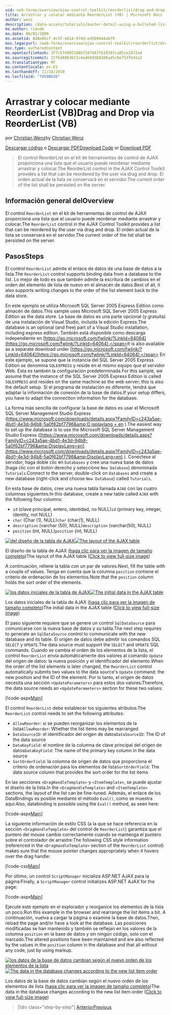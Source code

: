 ```yaml
---
uid: web-forms/overview/ajax-control-toolkit/reorderlist/drag-and-drop-via-reorderlist-vb
title: Arrastrar y colocar mediante ReorderList (VB) | Microsoft Docs
author: wenz
description: /data-access/tutorials/master-detail-using-a-bulleted-list-of-master-records-with-a-details-datalist-vb
ms.author: riande
ms.date: 06/02/2008
ms.assetid: 848e6bcf-4c3f-4d14-974d-e45b9444ab79
msc.legacyurl: /web-forms/overview/ajax-control-toolkit/reorderlist/drag-and-drop-via-reorderlist-vb
msc.type: authoredcontent
ms.openlocfilehash: 3f7c5749053d8bf587467fb1939fca05ce2872a4
ms.sourcegitcommit: 22fbd8863672c4ad6693b8388ad5c8e753fb41a2
ms.translationtype: MT
ms.contentlocale: es-ES
ms.lasthandoff: 11/28/2019
ms.locfileid: "74598636"
---
```

# <a name="drag-and-drop-via-reorderlist-vb"></a><span data-ttu-id="17a0e-103">Arrastrar y colocar mediante ReorderList (VB)</span><span class="sxs-lookup"><span data-stu-id="17a0e-103">Drag and Drop via ReorderList (VB)</span></span>

<span data-ttu-id="17a0e-104">por [Christian Wenz](https://github.com/wenz)</span><span class="sxs-lookup"><span data-stu-id="17a0e-104">by [Christian Wenz](https://github.com/wenz)</span></span>

<span data-ttu-id="17a0e-105">[Descargar código](https://download.microsoft.com/download/9/3/f/93f8daea-bebd-4821-833b-95205389c7d0/ReorderList5.vb.zip) o [Descargar PDF](https://download.microsoft.com/download/2/d/c/2dc10e34-6983-41d4-9c08-f78f5387d32b/reorderlist5VB.pdf)</span><span class="sxs-lookup"><span data-stu-id="17a0e-105">[Download Code](https://download.microsoft.com/download/9/3/f/93f8daea-bebd-4821-833b-95205389c7d0/ReorderList5.vb.zip) or [Download PDF](https://download.microsoft.com/download/2/d/c/2dc10e34-6983-41d4-9c08-f78f5387d32b/reorderlist5VB.pdf)</span></span>

> <span data-ttu-id="17a0e-106">El control ReorderList en el kit de herramientas de control de AJAX proporciona una lista que el usuario puede reordenar mediante arrastrar y colocar.</span><span class="sxs-lookup"><span data-stu-id="17a0e-106">The ReorderList control in the AJAX Control Toolkit provides a list that can be reordered by the user via drag and drop.</span></span> <span data-ttu-id="17a0e-107">El orden actual de la lista se conservará en el servidor.</span><span class="sxs-lookup"><span data-stu-id="17a0e-107">The current order of the list shall be persisted on the server.</span></span>

## <a name="overview"></a><span data-ttu-id="17a0e-108">Información general del</span><span class="sxs-lookup"><span data-stu-id="17a0e-108">Overview</span></span>

<span data-ttu-id="17a0e-109">El control `ReorderList` en el kit de herramientas de control de AJAX proporciona una lista que el usuario puede reordenar mediante arrastrar y colocar.</span><span class="sxs-lookup"><span data-stu-id="17a0e-109">The `ReorderList` control in the AJAX Control Toolkit provides a list that can be reordered by the user via drag and drop.</span></span> <span data-ttu-id="17a0e-110">El orden actual de la lista se conservará en el servidor.</span><span class="sxs-lookup"><span data-stu-id="17a0e-110">The current order of the list shall be persisted on the server.</span></span>

## <a name="steps"></a><span data-ttu-id="17a0e-111">Pasos</span><span class="sxs-lookup"><span data-stu-id="17a0e-111">Steps</span></span>

<span data-ttu-id="17a0e-112">El control `ReorderList` admite el enlace de datos de una base de datos a la lista.</span><span class="sxs-lookup"><span data-stu-id="17a0e-112">The `ReorderList` control supports binding data from a database to the list.</span></span> <span data-ttu-id="17a0e-113">Lo mejor de todo es que también admite la escritura de cambios en el orden del elemento de lista de nuevo en el almacén de datos.</span><span class="sxs-lookup"><span data-stu-id="17a0e-113">Best of all, it also supports writing changes to the order of the list element back to the data store.</span></span>

<span data-ttu-id="17a0e-114">En este ejemplo se utiliza Microsoft SQL Server 2005 Express Edition como almacén de datos.</span><span class="sxs-lookup"><span data-stu-id="17a0e-114">This sample uses Microsoft SQL Server 2005 Express Edition as the data store.</span></span> <span data-ttu-id="17a0e-115">La base de datos es una parte opcional (y gratuita) de una instalación de Visual Studio, incluida la edición Express.</span><span class="sxs-lookup"><span data-stu-id="17a0e-115">The database is an optional (and free) part of a Visual Studio installation, including express edition.</span></span> <span data-ttu-id="17a0e-116">También está disponible como descarga independiente en [https://go.microsoft.com/fwlink/?LinkId=64064](https://go.microsoft.com/fwlink/?LinkId=64064).</span><span class="sxs-lookup"><span data-stu-id="17a0e-116">It is also available as a separate download under [https://go.microsoft.com/fwlink/?LinkId=64064](https://go.microsoft.com/fwlink/?LinkId=64064).</span></span> <span data-ttu-id="17a0e-117">En este ejemplo, se supone que la instancia del SQL Server 2005 Express Edition se denomina `SQLEXPRESS` y reside en el mismo equipo que el servidor Web. Esta es también la configuración predeterminada.</span><span class="sxs-lookup"><span data-stu-id="17a0e-117">For this sample, we assume that the instance of the SQL Server 2005 Express Edition is called `SQLEXPRESS` and resides on the same machine as the web server; this is also the default setup.</span></span> <span data-ttu-id="17a0e-118">Si el programa de instalación es diferente, tendrá que adaptar la información de conexión de la base de datos.</span><span class="sxs-lookup"><span data-stu-id="17a0e-118">If your setup differs, you have to adapt the connection information for the database.</span></span>

<span data-ttu-id="17a0e-119">La forma más sencilla de configurar la base de datos es usar el Microsoft SQL Server Management Studio Express ([https://www.microsoft.com/downloads/details.aspx?FamilyID=c243a5ae-4bd1-4e3d-94b8-5a0f62bf7796&amp;D isplaylang = en](https://www.microsoft.com/downloads/details.aspx?FamilyID=c243a5ae-4bd1-4e3d-94b8-5a0f62bf7796&amp;DisplayLang=en) ).</span><span class="sxs-lookup"><span data-stu-id="17a0e-119">The easiest way to set up the database is to use the Microsoft SQL Server Management Studio Express ([https://www.microsoft.com/downloads/details.aspx?FamilyID=c243a5ae-4bd1-4e3d-94b8-5a0f62bf7796&amp;DisplayLang=en](https://www.microsoft.com/downloads/details.aspx?FamilyID=c243a5ae-4bd1-4e3d-94b8-5a0f62bf7796&amp;DisplayLang=en) ).</span></span> <span data-ttu-id="17a0e-120">Conéctese al servidor, haga doble clic en `Databases` y cree una nueva base de datos (haga clic con el botón derecho y seleccione `New Database`) denominada `Tutorials`.</span><span class="sxs-lookup"><span data-stu-id="17a0e-120">Connect to the server, double-click on `Databases` and create a new database (right-click and choose `New Database`) called `Tutorials`.</span></span>

<span data-ttu-id="17a0e-121">En esta base de datos, cree una nueva tabla llamada `AJAX` con las cuatro columnas siguientes:</span><span class="sxs-lookup"><span data-stu-id="17a0e-121">In this database, create a new table called `AJAX` with the following four columns:</span></span>

- <span data-ttu-id="17a0e-122">`id` (clave principal, entero, identidad, no NULL)</span><span class="sxs-lookup"><span data-stu-id="17a0e-122">`id` (primary key, integer, identity, not NULL)</span></span>
- <span data-ttu-id="17a0e-123">`char` (Char (1), NULL)</span><span class="sxs-lookup"><span data-stu-id="17a0e-123">`char` (char(1), NULL)</span></span>
- <span data-ttu-id="17a0e-124">`description` (varchar (50), NULL)</span><span class="sxs-lookup"><span data-stu-id="17a0e-124">`description` (varchar(50), NULL)</span></span>
- <span data-ttu-id="17a0e-125">`position` (int, NULL)</span><span class="sxs-lookup"><span data-stu-id="17a0e-125">`position` (int, NULL)</span></span>

<span data-ttu-id="17a0e-126">[![del diseño de la tabla de AJAX](drag-and-drop-via-reorderlist-vb/_static/image2.png)](drag-and-drop-via-reorderlist-vb/_static/image1.png)</span><span class="sxs-lookup"><span data-stu-id="17a0e-126">[![The layout of the AJAX table](drag-and-drop-via-reorderlist-vb/_static/image2.png)](drag-and-drop-via-reorderlist-vb/_static/image1.png)</span></span>

<span data-ttu-id="17a0e-127">El diseño de la tabla de AJAX ([haga clic para ver la imagen de tamaño completo](drag-and-drop-via-reorderlist-vb/_static/image3.png))</span><span class="sxs-lookup"><span data-stu-id="17a0e-127">The layout of the AJAX table ([Click to view full-size image](drag-and-drop-via-reorderlist-vb/_static/image3.png))</span></span>

<span data-ttu-id="17a0e-128">A continuación, rellene la tabla con un par de valores.</span><span class="sxs-lookup"><span data-stu-id="17a0e-128">Next, fill the table with a couple of values.</span></span> <span data-ttu-id="17a0e-129">Tenga en cuenta que la columna `position` contiene el criterio de ordenación de los elementos.</span><span class="sxs-lookup"><span data-stu-id="17a0e-129">Note that the `position` column holds the sort order of the elements.</span></span>

<span data-ttu-id="17a0e-130">[![los datos iniciales de la tabla de AJAX](drag-and-drop-via-reorderlist-vb/_static/image5.png)](drag-and-drop-via-reorderlist-vb/_static/image4.png)</span><span class="sxs-lookup"><span data-stu-id="17a0e-130">[![The initial data in the AJAX table](drag-and-drop-via-reorderlist-vb/_static/image5.png)](drag-and-drop-via-reorderlist-vb/_static/image4.png)</span></span>

<span data-ttu-id="17a0e-131">Los datos iniciales de la tabla de AJAX ([haga clic para ver la imagen de tamaño completo](drag-and-drop-via-reorderlist-vb/_static/image6.png))</span><span class="sxs-lookup"><span data-stu-id="17a0e-131">The initial data in the AJAX table ([Click to view full-size image](drag-and-drop-via-reorderlist-vb/_static/image6.png))</span></span>

<span data-ttu-id="17a0e-132">El paso siguiente requiere que se genere un control `SqlDataSource` para comunicarse con la nueva base de datos y su tabla.</span><span class="sxs-lookup"><span data-stu-id="17a0e-132">The next step requires to generate an `SqlDataSource` control to communicate with the new database and its table.</span></span> <span data-ttu-id="17a0e-133">El origen de datos debe admitir los comandos SQL `SELECT` y `UPDATE`.</span><span class="sxs-lookup"><span data-stu-id="17a0e-133">The data source must support the `SELECT` and `UPDATE` SQL commands.</span></span> <span data-ttu-id="17a0e-134">Cuando se cambia el orden de los elementos de la lista, el control `ReorderList` envía automáticamente dos valores al comando `Update` del origen de datos: la nueva posición y el identificador del elemento.</span><span class="sxs-lookup"><span data-stu-id="17a0e-134">When the order of the list elements is later changed, the `ReorderList` control automatically submits two values to the data source's `Update` command: the new position and the ID of the element.</span></span> <span data-ttu-id="17a0e-135">Por lo tanto, el origen de datos necesita una sección `<UpdateParameters>` para estos dos valores:</span><span class="sxs-lookup"><span data-stu-id="17a0e-135">Therefore, the data source needs an `<UpdateParameters>` section for these two values:</span></span>

[!code-aspx[Main](drag-and-drop-via-reorderlist-vb/samples/sample1.aspx)]

<span data-ttu-id="17a0e-136">El control `ReorderList` debe establecer los siguientes atributos:</span><span class="sxs-lookup"><span data-stu-id="17a0e-136">The `ReorderList` control needs to set the following attributes:</span></span>

- <span data-ttu-id="17a0e-137">`AllowReorder`: si se pueden reorganizar los elementos de la lista</span><span class="sxs-lookup"><span data-stu-id="17a0e-137">`AllowReorder`: Whether the list items may be rearranged</span></span>
- <span data-ttu-id="17a0e-138">`DataSourceID`: el identificador del origen de datos</span><span class="sxs-lookup"><span data-stu-id="17a0e-138">`DataSourceID`: The ID of the data source</span></span>
- <span data-ttu-id="17a0e-139">`DataKeyField`: el nombre de la columna de clave principal del origen de datos</span><span class="sxs-lookup"><span data-stu-id="17a0e-139">`DataKeyField`: The name of the primary key column in the data source</span></span>
- <span data-ttu-id="17a0e-140">`SortOrderField`: la columna de origen de datos que proporciona el criterio de ordenación para los elementos de lista</span><span class="sxs-lookup"><span data-stu-id="17a0e-140">`SortOrderField`: The data source column that provides the sort order for the list items</span></span>

<span data-ttu-id="17a0e-141">En las secciones `<DragHandleTemplate>` y `<ItemTemplate>`, se puede ajustar el diseño de la lista.</span><span class="sxs-lookup"><span data-stu-id="17a0e-141">In the `<DragHandleTemplate>` and `<ItemTemplate>` sections, the layout of the list can be fine-tuned.</span></span> <span data-ttu-id="17a0e-142">Además, el enlace de los DataBindings es posible mediante el método `Eval()`, como se muestra aquí:</span><span class="sxs-lookup"><span data-stu-id="17a0e-142">Also, databinding is possible using the `Eval()` method, as seen here:</span></span>

[!code-aspx[Main](drag-and-drop-via-reorderlist-vb/samples/sample2.aspx)]

<span data-ttu-id="17a0e-143">La siguiente información de estilo CSS (a la que se hace referencia en la sección `<DragHandleTemplate>` del control de `ReorderList`) garantiza que el puntero del mouse cambie correctamente cuando se mantenga el puntero sobre el controlador de arrastre:</span><span class="sxs-lookup"><span data-stu-id="17a0e-143">The following CSS style information (referenced in the `<DragHandleTemplate>` section of the `ReorderList` control) makes sure that the mouse pointer changes appropriately when it hovers over the drag handle:</span></span>

[!code-css[Main](drag-and-drop-via-reorderlist-vb/samples/sample3.css)]

<span data-ttu-id="17a0e-144">Por último, un control `ScriptManager` inicializa ASP.NET AJAX para la página:</span><span class="sxs-lookup"><span data-stu-id="17a0e-144">Finally, a `ScriptManager` control initializes ASP.NET AJAX for the page:</span></span>

[!code-aspx[Main](drag-and-drop-via-reorderlist-vb/samples/sample4.aspx)]

<span data-ttu-id="17a0e-145">Ejecute este ejemplo en el explorador y reorganice los elementos de la lista un poco.</span><span class="sxs-lookup"><span data-stu-id="17a0e-145">Run this example in the browser and rearrange the list items a bit.</span></span> <span data-ttu-id="17a0e-146">A continuación, vuelva a cargar la página o examine la base de datos.</span><span class="sxs-lookup"><span data-stu-id="17a0e-146">Then, reload the page and/or have a look at the database.</span></span> <span data-ttu-id="17a0e-147">Las posiciones modificadas se han mantenido y también se reflejan en los valores de la columna `position` en la base de datos y sin ningún código, solo con el marcado.</span><span class="sxs-lookup"><span data-stu-id="17a0e-147">The altered positions have been maintained and are also reflected by the values in the `position` column in the database and that all without any code, just by using markup.</span></span>

<span data-ttu-id="17a0e-148">[![los datos de la base de datos cambian según el nuevo orden de los elementos de la lista](drag-and-drop-via-reorderlist-vb/_static/image8.png)](drag-and-drop-via-reorderlist-vb/_static/image7.png)</span><span class="sxs-lookup"><span data-stu-id="17a0e-148">[![The data in the database changes according to the new list item order](drag-and-drop-via-reorderlist-vb/_static/image8.png)](drag-and-drop-via-reorderlist-vb/_static/image7.png)</span></span>

<span data-ttu-id="17a0e-149">Los datos de la base de datos cambian según el nuevo orden de los elementos de lista ([haga clic para ver la imagen de tamaño completo](drag-and-drop-via-reorderlist-vb/_static/image9.png))</span><span class="sxs-lookup"><span data-stu-id="17a0e-149">The data in the database changes according to the new list item order ([Click to view full-size image](drag-and-drop-via-reorderlist-vb/_static/image9.png))</span></span>

> [!div class="step-by-step"]
> [<span data-ttu-id="17a0e-150">Anterior</span><span class="sxs-lookup"><span data-stu-id="17a0e-150">Previous</span></span>](using-postbacks-with-reorderlist-vb.md)
